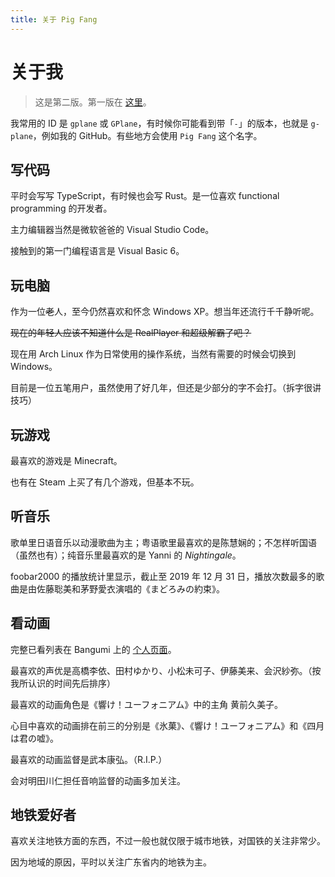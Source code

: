 ```yaml
---
title: 关于 Pig Fang
---
```


# 关于我

> 这是第二版。第一版在 [这里](./edition-1)。

我常用的 ID 是 `gplane` 或 `GPlane`，有时候你可能看到带「`-`」的版本，也就是 `g-plane`，例如我的 GitHub。有些地方会使用 `Pig Fang` 这个名字。

## 写代码

平时会写写 TypeScript，有时候也会写 Rust。是一位喜欢 functional programming 的开发者。

主力编辑器当然是微软爸爸的 Visual Studio Code。

接触到的第一门编程语言是 Visual Basic 6。

## 玩电脑

作为一位~~老~~人，至今仍然喜欢和怀念 Windows XP。想当年还流行千千静听呢。

~~现在的年轻人应该不知道什么是 RealPlayer 和超级解霸了吧？~~

现在用 Arch Linux 作为日常使用的操作系统，当然有需要的时候会切换到 Windows。

目前是一位五笔用户，虽然使用了好几年，但还是少部分的字不会打。（拆字很讲技巧）

## 玩游戏

最喜欢的游戏是 Minecraft。

也有在 Steam 上买了有几个游戏，但基本不玩。

## 听音乐

歌单里日语音乐以动漫歌曲为主；粤语歌里最喜欢的是陈慧娴的；不怎样听国语（虽然也有）；纯音乐里最喜欢的是 Yanni 的 _Nightingale_。

foobar2000 的播放统计里显示，截止至 2019 年 12 月 31 日，播放次数最多的歌曲是由佐藤聡美和茅野愛衣演唱的《まどろみの約束》。

## 看动画

完整已看列表在 Bangumi 上的 [个人页面](https://bgm.tv/user/468610)。

最喜欢的声优是高橋李依、田村ゆかり、小松未可子、伊藤美来、会沢紗弥。（按我所认识的时间先后排序）

最喜欢的动画角色是《響け！ユーフォニアム》中的主角 黄前久美子。

心目中喜欢的动画排在前三的分别是《氷菓》、《響け！ユーフォニアム》和《四月は君の嘘》。

最喜欢的动画监督是武本康弘。（R.I.P.）

会对明田川仁担任音响监督的动画多加关注。

## 地铁爱好者

喜欢关注地铁方面的东西，不过一般也就仅限于城市地铁，对国铁的关注非常少。

因为地域的原因，平时以关注广东省内的地铁为主。
